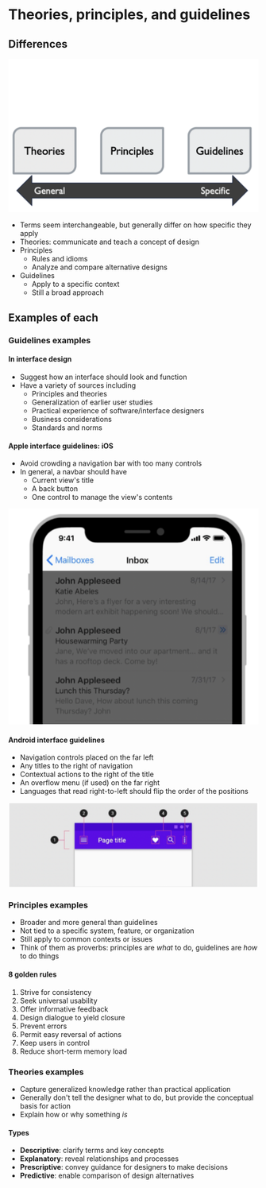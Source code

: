 # Theories, principles, and guidelines

## Differences

![Differences](./figures/differences.png)

- Terms seem interchangeable, but generally differ on how specific they apply
- Theories: communicate and teach a concept of design
- Principles
	- Rules and idioms
	- Analyze and compare alternative designs
- Guidelines
	- Apply to a specific context
	- Still a broad approach

## Examples of each

### Guidelines examples

#### In interface design

- Suggest how an interface should look and function
- Have a variety of sources including
	- Principles and theories
	- Generalization of earlier user studies
	- Practical experience of software/interface designers
	- Business considerations
	- Standards and norms

#### Apple interface guidelines: iOS

- Avoid crowding a navigation bar with too many controls
- In general, a navbar should have
	- Current view's title
	- A back button
	- One control to manage the view's contents

![iOS Guidelines](./figures/ios-guidelines.png)

#### Android interface guidelines

- Navigation controls placed on the far left
- Any titles to the right of navigation
- Contextual actions to the right of the title
- An overflow menu (if used) on the far right
- Languages that read right-to-left should flip the order of the positions

![Android Guidelines](./figures/android-guidelines.png)

### Principles examples

- Broader and more general than guidelines
- Not tied to a specific system, feature, or organization 
- Still apply to common contexts or issues
- Think of them as proverbs: principles are *what* to do, guidelines are *how* to do things

#### 8 golden rules

1) Strive for consistency
2) Seek universal usability
3) Offer informative feedback
4) Design dialogue to yield closure
5) Prevent errors
6) Permit easy reversal of actions
7) Keep users in control
8) Reduce short-term memory load

### Theories examples

- Capture generalized knowledge rather than practical application
- Generally don't tell the designer what to do, but provide the conceptual basis for action
- Explain how or why something *is*

#### Types

- **Descriptive**: clarify terms and key concepts
- **Explanatory**: reveal relationships and processes
- **Prescriptive**: convey guidance for designers to make decisions
- **Predictive**: enable comparison of design alternatives

